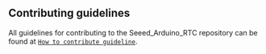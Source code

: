 ## Contributing guidelines

All guidelines for contributing to the Seeed_Arduino_RTC repository can be found at [`How to contribute guideline`](https://github.com/Seeed-Studio/Seeed_Arduino_RTC/wiki/How_to_contribute).
